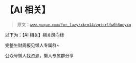 # 【AI 相关】

> 原文：[`www.yuque.com/for_lazy/xkrm14/zgtorlfw0h8ocyxq`](https://www.yuque.com/for_lazy/xkrm14/zgtorlfw0h8ocyxq)



以下为：【AI 相关】相关风向标



完整生财周报见懒人专属群~



公众号懒人找资源，懒人专属群分享

